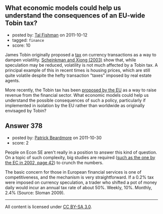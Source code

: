 ## What economic models could help us understand the consequences of an EU-wide Tobin tax?

- posted by: [Tal Fishman](https://stackexchange.com/users/-1/89-tal-fishman) on 2011-10-12
- tagged: `finance`
- score: 10

James Tobin originally proposed a [tax][1] on currency transactions as a way to dampen volatility.  [Scheinkman and Xiong (2003)][2] show that, while speculation may be reduced, volatility is not much affected by a Tobin tax.  A principal example of this in recent times is housing prices, which are still quite volatile despite the hefty transaction "taxes" imposed by real estate agents.

More recently, the Tobin tax has been [proposed by the EU][3] as a way to raise revenue from the financial sector.  What economic models could help us understand the possible consequences of such a policy, particularly if implemented in isolation by the EU rather than worldwide as originally envisaged by Tobin?


  [1]: http://en.wikipedia.org/wiki/Tobin_tax
  [2]: http://www.princeton.edu/~wxiong/papers/bubble.pdf
  [3]: http://www.ft.com/intl/cms/s/0/07170af0-a028-11e0-a115-00144feabdc0.html#axzz1ab3LKate


## Answer 378

- posted by: [Patrick Beardmore](https://stackexchange.com/users/-1/44-patrick-beardmore) on 2011-10-30
- score: 2

<p>People on Econ SE aren't really in a position to answer this kind of question. On a topic of such complexity, big studies are required (<a href="http://europa.eu/rapid/pressReleasesAction.do?reference=DOC/02/4&amp;format=PDF&amp;aged=1&amp;language=EN&amp;guiLanguage=en" rel="nofollow">such as the one by the EC in 2002, page 42</a>) to crunch the numbers.</p>

<p>The basic concern for those in European financial services is one of competitiveness, and the mechanism is very straightforward. If a 0.2% tax were imposed on currency speculation, a trader who shifted a pot of money daily would incur an annual tax rate of about 50%. Weekly, 10%. Monthly, 2.4% (Source: Sloman 2009).</p>




---

All content is licensed under [CC BY-SA 3.0](https://creativecommons.org/licenses/by-sa/3.0/).
